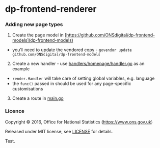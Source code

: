 dp-frontend-renderer
====================

### Adding new page types

1. Create the page model in [https://github.com/ONSdigital/dp-frontend-models](dp-frontend-models)
  - you'll need to update the vendored copy - `govendor update github.com/ONSdigital/dp-frontend-models`
2. Create a new handler - use [handlers/homepage/handler.go](handlers/homepage/handler.go) as an example
  - `render.Handler` will take care of setting global variables, e.g. language
  - the `func()` passed in should be used for any page-specific customisations
3. Create a route in [main.go](main.go)

### Licence

Copyright ©‎ 2016, Office for National Statistics (https://www.ons.gov.uk)

Released under MIT license, see [LICENSE](LICENSE.md) for details.

Test.
